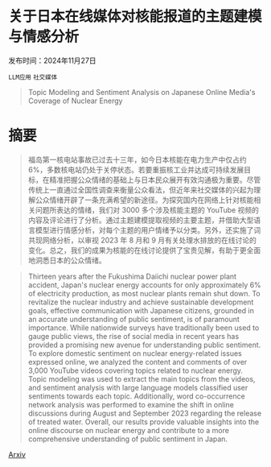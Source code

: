 # 关于日本在线媒体对核能报道的主题建模与情感分析

发布时间：2024年11月27日

`LLM应用` `社交媒体`

> Topic Modeling and Sentiment Analysis on Japanese Online Media's Coverage of Nuclear Energy

# 摘要

> 福岛第一核电站事故已过去十三年，如今日本核能在电力生产中仅占约 6%，多数核电站仍处于关停状态。若要重振核工业并达成可持续发展目标，在精准把握公众情绪的基础上与日本民众展开有效沟通极为重要。尽管传统上一直通过全国性调查来衡量公众看法，但近年来社交媒体的兴起为理解公众情绪开辟了一条充满希望的新途径。为探究国内在网络上针对核能相关问题所表达的情绪，我们对 3000 多个涉及核能主题的 YouTube 视频的内容及评论进行了分析。通过主题建模提取视频的主要主题，并借助大型语言模型进行情感分析，对每个主题的用户情绪予以分类。另外，还实施了词共现网络分析，以审视 2023 年 8 月和 9 月有关处理水排放的在线讨论的变化。总之，我们的成果为核能的在线讨论提供了宝贵见解，有助于更全面地洞悉日本的公众情绪。

> Thirteen years after the Fukushima Daiichi nuclear power plant accident, Japan's nuclear energy accounts for only approximately 6% of electricity production, as most nuclear plants remain shut down. To revitalize the nuclear industry and achieve sustainable development goals, effective communication with Japanese citizens, grounded in an accurate understanding of public sentiment, is of paramount importance. While nationwide surveys have traditionally been used to gauge public views, the rise of social media in recent years has provided a promising new avenue for understanding public sentiment. To explore domestic sentiment on nuclear energy-related issues expressed online, we analyzed the content and comments of over 3,000 YouTube videos covering topics related to nuclear energy. Topic modeling was used to extract the main topics from the videos, and sentiment analysis with large language models classified user sentiments towards each topic. Additionally, word co-occurrence network analysis was performed to examine the shift in online discussions during August and September 2023 regarding the release of treated water. Overall, our results provide valuable insights into the online discourse on nuclear energy and contribute to a more comprehensive understanding of public sentiment in Japan.

[Arxiv](https://arxiv.org/abs/2411.18383)